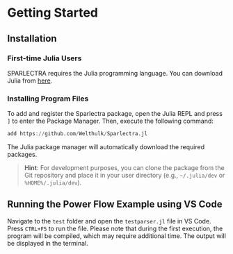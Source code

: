# Getting Started

## Installation
### First-time Julia Users
SPARLECTRA requires the Julia programming language. You can download Julia from [here](https://julialang.org/downloads/).

### Installing Program Files
To add and register the Sparlectra package, open the Julia REPL and press `]` to enter the Package Manager. Then, execute the following command:

```julia
add https://github.com/Welthulk/Sparlectra.jl
```

The Julia package manager will automatically download the required packages.

> **Hint**: 
For development purposes, you can clone the package from the Git repository and place it in your user directory (e.g., `~/.julia/dev` or `%HOME%/.julia/dev`).

## Running the Power Flow Example using VS Code
Navigate to the `test` folder and open the `testparser.jl` file in VS Code. Press `CTRL+F5` to run the file. Please note that during the first execution, the program will be compiled, which may require additional time. The output will be displayed in the terminal.

